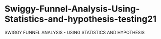 # Swiggy-Funnel-Analysis-Using-Statistics-and-hypothesis-testing21
SWIGGY FUNNEL ANALYSIS - USING STATISTICS AND HYPOTHESIS
